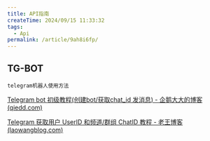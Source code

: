 ```yaml
---
title: API指南
createTime: 2024/09/15 11:33:32
tags:
  - Api
permalink: /article/9ah8i6fp/
---
```

## TG-BOT

`telegram机器人使用方法`

[Telegram bot 初级教程(创建bot/获取chat_id 发消息) - 企鹅大大的博客 (qiedd.com)](https://qiedd.com/690.html)

[Telegram 获取用户 UserID 和频道/群组 ChatID 教程 - 老王博客 (laowangblog.com)](https://laowangblog.com/howt-to-get-userid-and-chatid-of-telegram.html)





